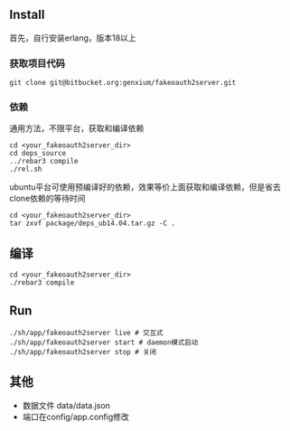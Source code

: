 ## Install

首先，自行安装erlang，版本18以上

### 获取项目代码

    git clone git@bitbucket.org:genxium/fakeoauth2server.git 

### 依赖   
通用方法，不限平台，获取和编译依赖

	cd <your_fakeoauth2server_dir>
    cd deps_source
	../rebar3 compile
	./rel.sh
	
ubuntu平台可使用预编译好的依赖，效果等价上面获取和编译依赖，但是省去clone依赖的等待时间

    cd <your_fakeoauth2server_dir>
    tar zxvf package/deps_ub14.04.tar.gz -C .
    

## 编译
	
	cd <your_fakeoauth2server_dir>
	./rebar3 compile
    

## Run

    ./sh/app/fakeoauth2server live # 交互式
    ./sh/app/fakeoauth2server start # daemon模式启动
    ./sh/app/fakeoauth2server stop # 关闭
    


## 其他

- 数据文件 data/data.json
- 端口在config/app.config修改



	
	
   
